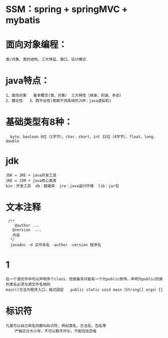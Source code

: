 # SSM：spring + springMVC + mybatis
# 面向对象编程：
    类/对象、类的结构、三大特征、接口、设计模式
# java特点：
    1、面向对象   基本概念(类、对象） 三大特性（继承、封装、多态）
    2、健壮性   3、跨平台性(依赖不同系统的JVM：java虚拟机)
# 基础类型有8种：
	  byte、boolean 8位（1字节）、char、short、int 32位（4字节）、float、long、double
# jdk  
	JDK = JRE + java开发工具
	JRE = JVM + java核心类库
    bin：开发工具  db：数据库  jre：java运行环境  lib：jar包
# 文本注释
  	 /** 
  	    @author ...  
   	   @version  ...
   	   内容
 	  */
 	  javadoc -d 文件夹名 -author -version 程序名
# 1
	在一个源文件中可以声明多个class，但是最多只能有一个为public修饰，声明为public的类的类名必须与源文件名相同
	main()方法为程序入口，格式固定   public static void main（String[] args）{}
# 标识符
	凡是可以自己命名的都叫标识符，例如类名、方法名、包名等
        严格区分大小写，不可以数字开头，不能包括空格
